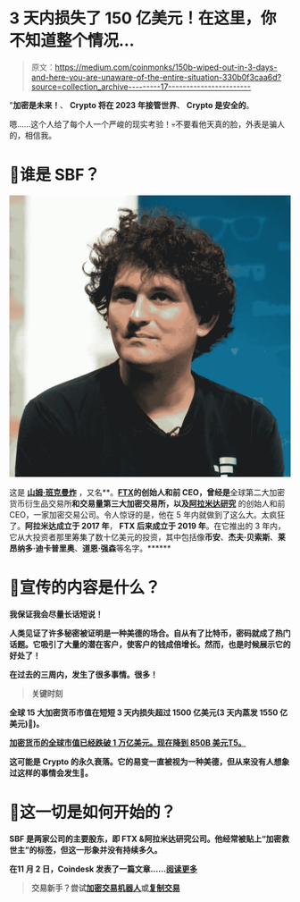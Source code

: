 # 3 天内损失了 150 亿美元！在这里，你不知道整个情况…

> 原文：<https://medium.com/coinmonks/150b-wiped-out-in-3-days-and-here-you-are-unaware-of-the-entire-situation-330b0f3caa6d?source=collection_archive---------17----------------------->

"**加密是未来！**、 **Crypto 将在 2023 年接管世界**、 **Crypto 是安全的**。

嗯……这个人给了每个人一个严峻的现实考验！💀不要看他天真的脸，外表是骗人的，相信我。

# 📌谁是 SBF？

![](img/de3eff4a0a1c5bec78da39c29916fb68.png)

这是 [**山姆·班克曼炸**](https://www.google.com/url?sa=t&rct=j&q=&esrc=s&source=web&cd=&cad=rja&uact=8&ved=2ahUKEwj87oOSp7j7AhWTumMGHbWTDugQmhN6BAhlEAI&url=https%3A%2F%2Fen.wikipedia.org%2Fwiki%2FSam_Bankman-Fried&usg=AOvVaw1ZPrYqoy-zLHQ9gsaKa_F0) ，又名**。**[**FTX**](https://www.google.com/url?sa=t&rct=j&q=&esrc=s&source=web&cd=&cad=rja&uact=8&ved=2ahUKEwiho_ugp7j7AhXc8zgGHYWMAwEQmhN6BAhjEAI&url=https%3A%2F%2Fen.wikipedia.org%2Fwiki%2FFTX_(company)&usg=AOvVaw0UzZDVdvd3346Oj9tvl-Es)的创始人和前 CEO，曾经是**全球第二大加密货币衍生品交易所**和交易量第三大加密交易所，以及**[**阿拉米达研究**](https://www.google.com/url?sa=t&rct=j&q=&esrc=s&source=web&cd=&cad=rja&uact=8&ved=2ahUKEwj7uvuop7j7AhVH4TgGHa7TAI0QFnoECAoQAQ&url=https%3A%2F%2Fen.wikipedia.org%2Fwiki%2FAlameda_Research&usg=AOvVaw3U9q1JzKVpdykg8uAqrfmW) 的创始人和前 CEO，一家加密交易公司。令人惊讶的是，他在 5 年内就做到了这么大。太疯狂了。**阿拉米达成立于 2017 年**， **FTX 后来成立于 2019 年**。在它推出的 3 年内，它从大投资者那里筹集了数十亿美元的投资，其中包括像**币安**、**杰夫·贝索斯**、**莱昂纳多·迪卡普里奥**、**道恩·强森**等名字。******

# ****📌宣传的内容是什么？****

****我保证我会尽量长话短说！****

****人类见证了许多秘密被证明是一种美德的场合。自从有了比特币，密码就成了热门话题。它吸引了大量的潜在客户，使客户的钱成倍增长。然而，也是时候展示它的好处了！****

****在过去的三周内，发生了很多事情。很多！****

> ********关键时刻********

******全球 15 大加密货币市值在短短 3 天内损失超过 1500 亿美元(3 天内蒸发 1550 亿美元)🤯)**。****

****[**加密货币的全球市值已经跌破 1 万亿美元**。**现在降到 850B 美元**T5。](https://www.google.com/url?sa=t&rct=j&q=&esrc=s&source=web&cd=&cad=rja&uact=8&ved=2ahUKEwj1jIO8p7j7AhXVxDgGHd7fDy0QFnoECAkQAw&url=https%3A%2F%2Fwww.coingecko.com%2Fen%2Fglobal-charts&usg=AOvVaw0dhWLrUcyOpdv8wFgKvNii)****

****这可能是 Crypto 的永久衰落。它的易变一直被视为一种美德，但从来没有人想象过这样的事情会发生🤯。****

# ****📌这一切是如何开始的？****

******SBF 是两家公司的主要股东**，即 FTX &阿拉米达研究公司。他经常被贴上“**加密救世主**”的标签，但这一形象并没有持续多久。****

****在**11 月 2 日**，Coindesk 发表了一篇文章……[**阅读更多**](https://raihankhan.substack.com/p/150b-wiped-out-in-3-days-and-here)****

> ****交易新手？尝试[加密交易机器人](/coinmonks/crypto-trading-bot-c2ffce8acb2a)或[复制交易](/coinmonks/top-10-crypto-copy-trading-platforms-for-beginners-d0c37c7d698c)****